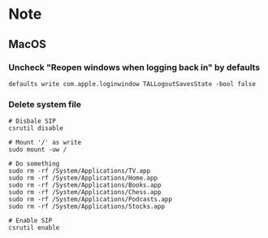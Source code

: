 # Note

## MacOS
### Uncheck "Reopen windows when logging back in" by defaults
```
defaults write com.apple.loginwindow TALLogoutSavesState -bool false
```

### Delete system file
```
# Disbale SIP
csrutil disable

# Mount '/' as write
sudo mount -uw /

# Do something
sudo rm -rf /System/Applications/TV.app
sudo rm -rf /System/Applications/Home.app
sudo rm -rf /System/Applications/Books.app
sudo rm -rf /System/Applications/Chess.app
sudo rm -rf /System/Applications/Podcasts.app
sudo rm -rf /System/Applications/Stocks.app

# Enable SIP
csrutil enable
```
